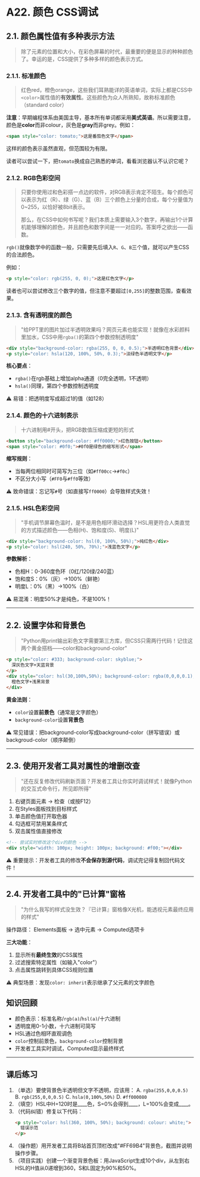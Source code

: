 # A22. 颜色 CSS调试

## 2.1. 颜色属性值有多种表示方法

> 除了元素的位置和大小，在彩色屏幕的时代，最重要的便是显示的种种颜色了。幸运的是，CSS提供了多种多样的颜色表示方式。

### 2.1.1. 标准颜色

> 红色red，橙色orange，这些我们耳熟能详的英语单词，实际上都是CSS中`<color>`属性值的**有效属性**。这些颜色为众人所熟知，故称标准颜色（standard color）

**注意**：早期编程体系由美国主导，基本所有单词都采用**美式英语**。所以需要注意，颜色是**color**而非colour，灰色是**gray**而非grey。例如：

```html
<span style="color: tomato;">这是番茄色文字</span>
```

这样的颜色表示虽然直观，但范围较为有限。

读者可以尝试一下，把`tomato`换成自己熟悉的单词，看看浏览器认不认识它呢？

### 2.1.2. RGB色彩空间

> 只要你使用过和色彩搭一点边的软件，对RGB表示肯定不陌生。每个颜色可以表示为红（R）、绿（G）、蓝（B）三个颜色上分量的合成，每个分量值为0~255，以恰好被8bit表示。
> 
> 那么，在CSS中如何书写呢？我们本质上需要输入3个数字，再输出1个计算机能够理解的颜色，并且颜色和数字间是一一对应的。答案呼之欲出——函数。

`rgb()`就像数学中的函数一般，只需要先后填入`R`、`G`、`B`三个值，就可以产生CSS的合法颜色。

例如：

```html
<p style="color: rgb(255, 0, 0);">这是红色文字</p>
```

读者也可以尝试修改三个数字的值，但注意不要超过`[0,255]`的整数范围，查看效果。

### 2.1.3. 含有透明度的颜色

> "给PPT里的图片加过半透明效果吗？网页元素也能实现！就像在水彩颜料里加水，CSS中用`rgba()`的第四个参数控制透明度"

```html
<div style="background-color: rgba(255, 0, 0, 0.5);">半透明红色背景</div>
<p style="color: hsla(120, 100%, 50%, 0.3);">淡绿色半透明文字</p>
```
**核心要点**：
- `rgba()`在rgb基础上增加alpha通道（0完全透明，1不透明）
- `hsla()`同理，第四个参数控制透明度

⚠️ 易错：把透明度写成超过1的值（如128）

### 2.1.4. 颜色的十六进制表示

> 十六进制用#开头，把RGB数值压缩成更短的形式

```html
<button style="background-color: #ff0000;">红色按钮</button>
<span style="color: #0f0;">#0f0是绿色的缩写形式</span>
```

**缩写规则**：
- 当每两位相同时可简写为三位（如`#ff00cc`→`#f0c`）
- 不区分大小写（`#FF0`与`#ff0`等效）

⚠️ 致命错误：忘记写`#`号（如直接写`ff0000`）会导致样式失效！

### 2.1.5. HSL色彩空间

> "手机调节屏幕色温时，是不是用色相环滑动选择？HSL用更符合人类直觉的方式描述颜色——色相(H)、饱和度(S)、明度(L)"

```html
<div style="background-color: hsl(0, 100%, 50%);">纯红色</div>
<p style="color: hsl(240, 50%, 70%);">浅蓝色文字</p>
```

**参数解析**：
- 色相H：0-360度色环（0红/120绿/240蓝）
- 饱和度S：0%（灰）→100%（鲜艳）
- 明度L：0%（黑）→100%（白）

⚠️ 易混淆：明度50%才是纯色，不是100%！

---

## 2.2. 设置字体和背景色

> "Python用print输出彩色文字需要第三方库，但CSS只需两行代码！记住这两个黄金搭档——color和background-color"

```html
<p style="color: #333; background-color: skyblue;">
  深灰色文字+天蓝背景
</p>
<div style="color: hsl(30,100%,50%); background-color: rgba(0,0,0,0.1);">
  橙色文字+浅黑背景
</div>
```

**黄金法则**：
- `color`设置**前景色**（通常是文字颜色）
- `background-color`设置**背景色**

⚠️ 常见错误：把background-color写成background-color（拼写错误）或backgroud-color（顺序颠倒）

---

## 2.3. 使用开发者工具对属性的增删改查

> "还在反复修改代码刷新页面？开发者工具让你实时调试样式！就像Python的交互式命令行，所见即所得"

1. 右键页面元素 → 检查（或按F12）
2. 在Styles面板找到目标样式
3. 单击颜色值打开取色器
4. 勾选框可禁用某条样式
5. 双击属性值直接修改

```html
<!-- 尝试实时修改这个div的颜色 -->
<div style="width: 100px; height: 100px; background: #f00;"></div>
```
⚠️ 重要提示：开发者工具的修改**不会保存到源代码**，调试完记得复制回代码文件！

---

## 2.4. 开发者工具中的"已计算"窗格

> "为什么我写的样式没生效？『已计算』窗格像X光机，能透视元素最终应用的样式"

操作路径：
Elements面板 → 选中元素 → Computed选项卡

**三大功能**：
1. 显示所有**最终生效**的CSS属性
2. 过滤搜索特定属性（如输入"color"）
3. 点击属性跳转到具体CSS规则位置

⚠️ 典型场景：发现`color: inherit`表示继承了父元素的文字颜色

## 知识回顾
- 颜色表示：标准名称/`rgb(a)`/`hsl(a)`/十六进制
- 透明度用0-1小数，十六进制可简写
- HSL通过色相环直观调色
- `color`控制前景色，`background-color`控制背景
- 开发者工具实时调试，Computed显示最终样式

---

## 课后练习

1. （单选）要使背景色半透明但文字不透明，应该用：
   A. `rgba(255,0,0,0.5)`
   B. `rgb(255,0,0,0.5)`
   C. `hsla(0,100%,50%)`
   D. `#ff000080`
2. （填空）HSL中H=120时是____色，S=0%会得到____，L=100%会变成____。
3. （代码纠错）修复以下代码：
   ```html
   <p style="color: hsl(360, 100%, 50%); background: colour: white;">
     错误示范
   </p>
   ```
4. （操作题）用开发者工具将B站首页顶栏改成"#FF69B4"背景色，截图并说明操作步骤。
5. （项目实践）创建一个渐变背景色板：用JavaScript生成10个div，从左到右HSL的H值从0递增到360，S和L固定为90%和50%。
